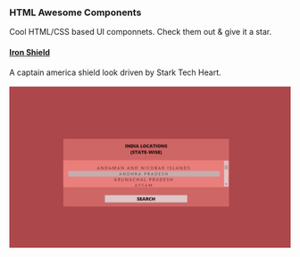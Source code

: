 <h3>HTML Awesome Components</h3>
Cool HTML/CSS based UI componnets. Check them out & give it a star.

<h4><a href="https://github.com/priyanshukdc/CodeBase/blob/main/HTML_Awesome_UI_Components/SelectOptionTagAwesomeLook1/SelectOptionsTagAwesomeLook1.html">Iron Shield</a></h4>
A captain america shield look driven by Stark Tech Heart.
<br/><br/>
<img src="https://github.com/priyanshukdc/CodeBase/blob/main/HTML_Awesome_UI_Components/SelectOptionTagAwesomeLook1/SelectOptionAwesomeUI1.png" alt="Iron Shield Preview"/>
<br/>

